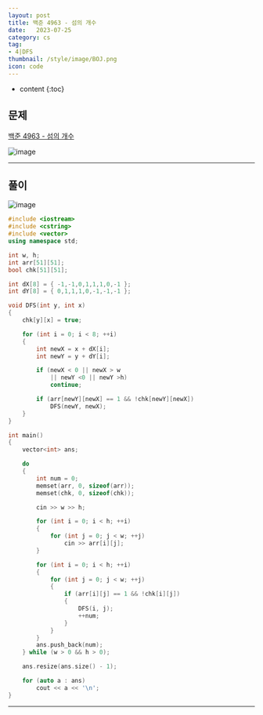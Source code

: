 ```yaml
---
layout: post
title: 백준 4963 - 섬의 개수
date:   2023-07-25
category: cs
tag:
- 4|DFS
thumbnail: /style/image/BOJ.png
icon: code
---
```


* content
{:toc}

## 문제

[백준 4963 - 섬의 개수](https://www.acmicpc.net/problem/4963)  

![image](https://github.com/ssonsonya/ssonsonya.github.io/assets/116151781/aefaef9e-632f-42a8-bde9-6f5d30c1ed88)
  
***
  
## 풀이

![image](https://github.com/ssonsonya/ssonsonya.github.io/assets/116151781/5f5b6e84-c92e-41ae-891c-d24fa4f04570)
  
```cpp
#include <iostream>
#include <cstring>
#include <vector>
using namespace std;

int w, h;
int arr[51][51];
bool chk[51][51];

int dX[8] = { -1,-1,0,1,1,1,0,-1 };
int dY[8] = { 0,1,1,1,0,-1,-1,-1 };

void DFS(int y, int x)
{
    chk[y][x] = true;

	for (int i = 0; i < 8; ++i)
	{
		int newX = x + dX[i];
		int newY = y + dY[i];

		if (newX < 0 || newX > w
			|| newY <0 || newY >h)
			continue;

		if (arr[newY][newX] == 1 && !chk[newY][newX])
			DFS(newY, newX);
	}
}

int main()
{
    vector<int> ans;

	do
	{
		int num = 0;
		memset(arr, 0, sizeof(arr));
		memset(chk, 0, sizeof(chk));

		cin >> w >> h;

		for (int i = 0; i < h; ++i)
		{
			for (int j = 0; j < w; ++j)
				cin >> arr[i][j];
		}

		for (int i = 0; i < h; ++i)
		{
			for (int j = 0; j < w; ++j)
			{
				if (arr[i][j] == 1 && !chk[i][j])
				{
					DFS(i, j);
					++num;
				}
			}
		}
		ans.push_back(num);
	} while (w > 0 && h > 0);

	ans.resize(ans.size() - 1);

	for (auto a : ans)
		cout << a << '\n';
}
```
  
***